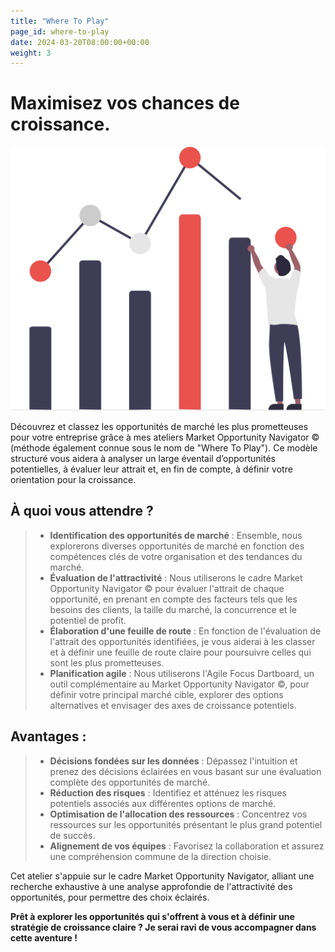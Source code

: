 ```yaml
---
title: "Where To Play"
page_id: where-to-play
date: 2024-03-20T08:00:00+00:00
weight: 3
---
```


# Maximisez vos chances de croissance.

![Where To Play](/images/illustrations/undraw_visual_data_re_mxxo.svg)

<!--more-->

Découvrez et classez les opportunités de marché les plus prometteuses pour votre entreprise grâce à mes ateliers Market Opportunity Navigator © (méthode également connue sous le nom de "Where To Play"). Ce modèle structuré vous aidera à analyser un large éventail d’opportunités potentielles, à évaluer leur attrait et, en fin de compte, à définir votre orientation pour la croissance.

## À quoi vous attendre ?
> * **Identification des opportunités de marché** : Ensemble, nous explorerons diverses opportunités de marché en fonction des compétences clés de votre organisation et des tendances du marché.
> * **Évaluation de l'attractivité** : Nous utiliserons le cadre Market Opportunity Navigator © pour évaluer l'attrait de chaque opportunité, en prenant en compte des facteurs tels que les besoins des clients, la taille du marché, la concurrence et le potentiel de profit.
> * **Élaboration d'une feuille de route** : En fonction de l'évaluation de l'attrait des opportunités identifiées, je vous aiderai à les classer et à définir une feuille de route claire pour poursuivre celles qui sont les plus prometteuses.
> * **Planification agile** : Nous utiliserons l'Agile Focus Dartboard, un outil complémentaire au Market Opportunity Navigator ©, pour définir votre principal marché cible, explorer des options alternatives et envisager des axes de croissance potentiels.

## Avantages :
> * **Décisions fondées sur les données** : Dépassez l'intuition et prenez des décisions éclairées en vous basant sur une évaluation complète des opportunités de marché.
> * **Réduction des risques** : Identifiez et atténuez les risques potentiels associés aux différentes options de marché.
> * **Optimisation de l'allocation des ressources** : Concentrez vos ressources sur les opportunités présentant le plus grand potentiel de succès.
> * **Alignement de vos équipes** : Favorisez la collaboration et assurez une compréhension commune de la direction choisie.

Cet atelier s'appuie sur le cadre Market Opportunity Navigator, alliant une recherche exhaustive à une analyse approfondie de l'attractivité des opportunités, pour permettre des choix éclairés.

**Prêt à explorer les opportunités qui s'offrent à vous et à définir une stratégie de croissance claire ? Je serai ravi de vous accompagner dans cette aventure !**